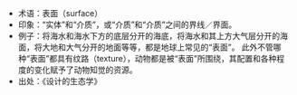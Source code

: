 + 术语：表面（surface）
+ 印象：“实体”和“介质”，或“介质”和“介质”之间的界线／界面。
+ 例子：将海水和海水下方的底层分开的海底，将海水和其上方大气层分开的海面，将大地和大气分开的地面等等，都是地球上常见的“表面”。
此外不管哪种“表面”都具有纹路（texture），动物都是被“表面”所围绕，其配置和各种程度的变化赋予了动物知觉的资源。
+ 出处：《设计的生态学》 
